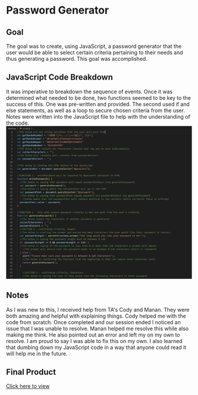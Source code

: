 # Password Generator

## Goal
The goal was to create, using JavaScript, a password generator that the user would be able to select certain criteria pertaining to their needs and thus generating a password. This goal was accomplished.

## JavaScript Code Breakdown
It was imperative to breakdown the sequence of events. Once it was determined what needed to be done, two functions seemed to be key to the success of this. One was pre-written and provided. The second used if and else statements, as well as a loop to secure chosen criteria from the user. Notes were written into the JavaScript file to help with the understanding of the code.
![screenshot JavaScript code](assets/screenshot.jpg)

## Notes
As I was new to this, I received help from TA's Cody and Manan. They were both amazing and helpful with explaining things. Cody helped me with the code from scratch. Once completed and our session ended I noticed an issue that I was unable to resolve. Manan helped me resolve this while also making me think. He also pointed out an error and left my on my own to resolve. I am proud to say I was able to fix this on my own. I also learned that dumbing down my JavaScript code in a way that anyone could read it will help me in the future.

## Final Product
[Click here to view](https://jessicamdittrich.github.io/CHG-JD051922)